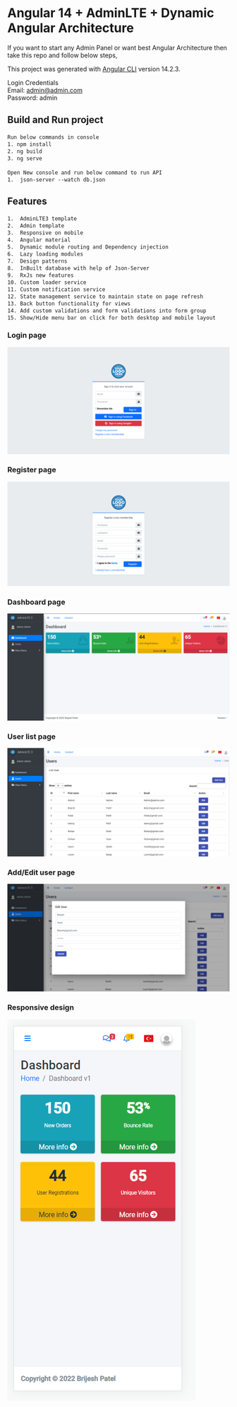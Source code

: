 # Angular 14 + AdminLTE + Dynamic Angular Architecture

If you want to start any Admin Panel or want best Angular Architecture then take this repo and follow below steps,

This project was generated with [Angular CLI](https://github.com/angular/angular-cli) version 14.2.3.

Login Credentials <br />
Email: admin@admin.com <br />
Password: admin 

## Build and Run project
`````
Run below commands in console
1. npm install
2. ng build
3. ng serve

Open New console and run below command to run API
1.  json-server --watch db.json
`````


## Features
````
1.  AdminLTE3 template
2.  Admin template
3.  Responsive on mobile
4.  Angular material
5.  Dynamic module routing and Dependency injection
6.  Lazy loading modules
7.  Design patterns
8.  InBuilt database with help of Json-Server
9.  RxJs new features
10. Custom loader service
11. Custom notification service
12. State management service to maintain state on page refresh
13. Back button functionality for views
14. Add custom validations and form validations into form group
15. Show/Hide menu bar on click for both desktop and mobile layout
````

### Login page
![image login](https://raw.githubusercontent.com/brijeshp1993/Angular-AdminLTE/master/src/assets/img/login.png)

### Register page
![image login](https://raw.githubusercontent.com/brijeshp1993/Angular-AdminLTE/master/src/assets/img/register.png)

### Dashboard page
![image login](https://raw.githubusercontent.com/brijeshp1993/Angular-AdminLTE/master/src/assets/img/dashboard.png)

### User list page
![image login](https://raw.githubusercontent.com/brijeshp1993/Angular-AdminLTE/master/src/assets/img/user.png)

### Add/Edit user page
![image login](https://raw.githubusercontent.com/brijeshp1993/Angular-AdminLTE/master/src/assets/img/edit.png)

### Responsive design
![image login](https://raw.githubusercontent.com/brijeshp1993/Angular-AdminLTE/master/src/assets/img/Responsive.png)

